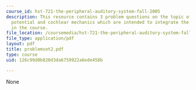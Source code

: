 ```yaml
---
course_id: hst-721-the-peripheral-auditory-system-fall-2005
description: This resource contains 3 problem questions on the topic of endocochlear
  potential and cochlear mechanics which are intended to integrate the material learned
  in the course.
file_location: /coursemedia/hst-721-the-peripheral-auditory-system-fall-2005/126c99d0b820d3da6759922a6ede458b_problemset2.pdf
file_type: application/pdf
layout: pdf
title: problemset2.pdf
type: course
uid: 126c99d0b820d3da6759922a6ede458b

---
```

None